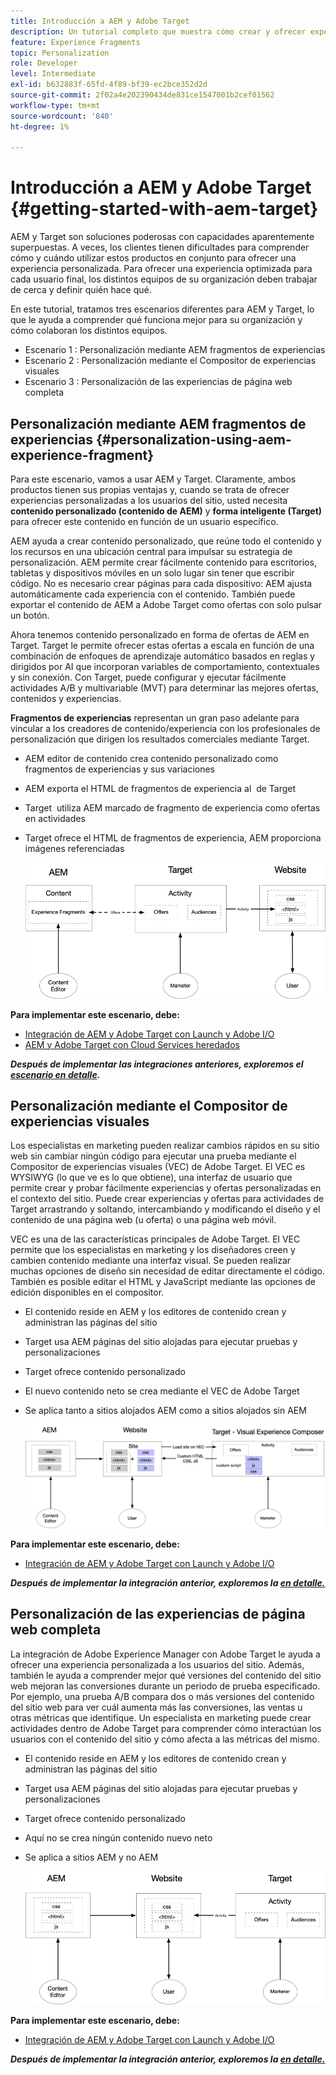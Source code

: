 ```yaml
---
title: Introducción a AEM y Adobe Target
description: Un tutorial completo que muestra cómo crear y ofrecer experiencias personalizadas con Adobe Experience Manager y Adobe Target. En este tutorial, también aprenderá sobre diferentes personalidades que participan en el proceso de principio a fin y cómo colaboran entre sí
feature: Experience Fragments
topic: Personalization
role: Developer
level: Intermediate
exl-id: b632883f-65fd-4f89-bf39-ec2bce352d2d
source-git-commit: 2f02a4e202390434de831ce1547001b2cef01562
workflow-type: tm+mt
source-wordcount: '840'
ht-degree: 1%

---
```


# Introducción a AEM y Adobe Target {#getting-started-with-aem-target}

AEM y Target son soluciones poderosas con capacidades aparentemente superpuestas. A veces, los clientes tienen dificultades para comprender cómo y cuándo utilizar estos productos en conjunto para ofrecer una experiencia personalizada. Para ofrecer una experiencia optimizada para cada usuario final, los distintos equipos de su organización deben trabajar de cerca y definir quién hace qué.

En este tutorial, tratamos tres escenarios diferentes para AEM y Target, lo que le ayuda a comprender qué funciona mejor para su organización y cómo colaboran los distintos equipos.

* Escenario 1 : Personalización mediante AEM fragmentos de experiencias
* Escenario 2 : Personalización mediante el Compositor de experiencias visuales
* Escenario 3 : Personalización de las experiencias de página web completa

## Personalización mediante AEM fragmentos de experiencias {#personalization-using-aem-experience-fragment}

Para este escenario, vamos a usar AEM y Target. Claramente, ambos productos tienen sus propias ventajas y, cuando se trata de ofrecer experiencias personalizadas a los usuarios del sitio, usted necesita **contenido personalizado (contenido de AEM)** y **forma inteligente (Target)** para ofrecer este contenido en función de un usuario específico.

AEM ayuda a crear contenido personalizado, que reúne todo el contenido y los recursos en una ubicación central para impulsar su estrategia de personalización. AEM permite crear fácilmente contenido para escritorios, tabletas y dispositivos móviles en un solo lugar sin tener que escribir código. No es necesario crear páginas para cada dispositivo: AEM ajusta automáticamente cada experiencia con el contenido. También puede exportar el contenido de AEM a Adobe Target como ofertas con solo pulsar un botón.

Ahora tenemos contenido personalizado en forma de ofertas de AEM en Target. Target le permite ofrecer estas ofertas a escala en función de una combinación de enfoques de aprendizaje automático basados en reglas y dirigidos por AI que incorporan variables de comportamiento, contextuales y sin conexión.  Con Target, puede configurar y ejecutar fácilmente actividades A/B y multivariable (MVT) para determinar las mejores ofertas, contenidos y experiencias.

**Fragmentos de experiencias** representan un gran paso adelante para vincular a los creadores de contenido/experiencia con los profesionales de personalización que dirigen los resultados comerciales mediante Target.

* AEM editor de contenido crea contenido personalizado como fragmentos de experiencias y sus variaciones
* AEM exporta el HTML de fragmentos de experiencia al &#x200B; de Target
* Target &#x200B; utiliza AEM marcado de fragmento de experiencia como ofertas en actividades
* Target ofrece el HTML de fragmentos de experiencia, AEM proporciona imágenes referenciadas

   ![Personalización mediante el diagrama de fragmentos de experiencias](assets/personalization-use-case-1/use-case-1-diagram.png)

**Para implementar este escenario, debe:**

* [Integración de AEM y Adobe Target con Launch y Adobe I/O](./implementation.md#integrating-aem-target-options)
* [AEM y Adobe Target con Cloud Services heredados](./implementation.md#integrating-aem-target-options)

***Después de implementar las integraciones anteriores, exploremos el [escenario en detalle](./personalization-use-case-1.md).***

## Personalización mediante el Compositor de experiencias visuales

Los especialistas en marketing pueden realizar cambios rápidos en su sitio web sin cambiar ningún código para ejecutar una prueba mediante el Compositor de experiencias visuales (VEC) de Adobe Target. El VEC es WYSIWYG (lo que ve es lo que obtiene), una interfaz de usuario que permite crear y probar fácilmente experiencias y ofertas personalizadas en el contexto del sitio. Puede crear experiencias y ofertas para actividades de Target arrastrando y soltando, intercambiando y modificando el diseño y el contenido de una página web (u oferta) o una página web móvil.

VEC es una de las características principales de Adobe Target. El VEC permite que los especialistas en marketing y los diseñadores creen y cambien contenido mediante una interfaz visual. Se pueden realizar muchas opciones de diseño sin necesidad de editar directamente el código. También es posible editar el HTML y JavaScript mediante las opciones de edición disponibles en el compositor.

* El contenido reside en AEM y los editores de contenido crean y administran las páginas del sitio
* Target usa AEM páginas del sitio alojadas para ejecutar pruebas y personalizaciones
* Target ofrece contenido personalizado
* El nuevo contenido neto se crea mediante el VEC de Adobe Target
* Se aplica tanto a sitios alojados AEM como a sitios alojados sin AEM

   ![Personalización mediante el diagrama del Compositor de experiencias visuales](assets/personalization-use-case-3/use-case-diagram-3.png)

**Para implementar este escenario, debe:**

* [Integración de AEM y Adobe Target con Launch y Adobe I/O](./implementation.md#integrating-aem-target-options)

***Después de implementar la integración anterior, exploremos la [en detalle.](./personalization-use-case-3.md)***

## Personalización de las experiencias de página web completa

La integración de Adobe Experience Manager con Adobe Target le ayuda a ofrecer una experiencia personalizada a los usuarios del sitio. Además, también le ayuda a comprender mejor qué versiones del contenido del sitio web mejoran las conversiones durante un periodo de prueba especificado. Por ejemplo, una prueba A/B compara dos o más versiones del contenido del sitio web para ver cuál aumenta más las conversiones, las ventas u otras métricas que identifique. Un especialista en marketing puede crear actividades dentro de Adobe Target para comprender cómo interactúan los usuarios con el contenido del sitio y cómo afecta a las métricas del mismo.

* El contenido reside en AEM y los editores de contenido crean y administran las páginas del sitio
* Target usa AEM páginas del sitio alojadas para ejecutar pruebas y personalizaciones
* Target ofrece contenido personalizado
* Aquí no se crea ningún contenido nuevo neto
* Se aplica a sitios AEM y no AEM

   ![diagrama](assets/personalization-use-case-2/use-case-2-diagram.png)

**Para implementar este escenario, debe:**

* [Integración de AEM y Adobe Target con Launch y Adobe I/O](./implementation.md#integrating-aem-target-options)

***Después de implementar la integración anterior, exploremos la [en detalle.](./personalization-use-case-2.md)***
